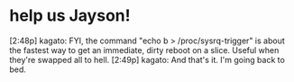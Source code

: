 <!--
id: 2679223
link: http://tumblr.atmos.org/post/2679223/help-us-jayson
slug: help-us-jayson
date: Wed May 30 2007 13:13:55 GMT-0700 (PDT)
publish: 2007-05-030
tags: 
title: help us Jayson!
-->


help us Jayson!
===============

[2:48p] kagato: FYI, the command "echo b \> /proc/sysrq-trigger" is
about the fastest way to get an immediate, dirty reboot on a slice.
Useful when they're swapped all to hell. [2:49p] kagato: And that's it.
I'm going back to bed.

